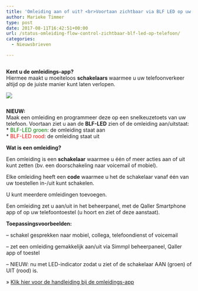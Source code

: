 ```yaml
---
title: 'Omleiding aan of uit? <br>Voortaan zichtbaar via BLF LED op uw toestel'
author: Marieke Timmer
type: post
date: 2017-08-11T16:42:51+00:00
url: /status-omleiding-flow-control-zichtbaar-blf-led-op-telefoon/
categories:
  - Nieuwsbrieven

---
```

<div class="row">
  <div class="medium-7 columns">
    <p>
      <b>Kent u de omleidings-app?</b><br /> Hiermee maakt u moeiteloos <strong>schakelaars </strong>waarmee u uw telefoonverkeer altijd op de juiste manier kunt laten verlopen.
    </p>
  </div>

  <div class="medium-5 columns">
    <a href="http://www.simmpl.nl/downloads/Simmpl_omleidingsapp.pdf"><img src="https://res.cloudinary.com/callvoip/image/upload/v1556647042/flowcontrol_blf-2.png" class="alignright size-full" /></a></p>
  </div>

  <p>
    <b>NIEUW:</b><br /> Maak een omleiding en programmeer deze op een snelkeuzetoets van uw telefoon. Voortaan ziet u aan de <strong>BLF-LED</strong> zien of de omleiding aan/uitstaat:<br /> * <font color="green">BLF-LED groen</font>: de omleiding staat aan<br /> * <font color="red">BLF-LED rood</font>: de omleiding staat uit
  </p>
</div>

<!--more-->

**Wat is een omleiding?**

Een omleiding is een **schakelaar** waarmee u één of meer acties aan of uit kunt zetten (bv. een doorschakeling naar voicemail of mobiel).

Elke omleiding heeft een **code** waarmee u het de schakelaar vanaf één van uw toestellen in-/uit kunt schakelen.

U kunt meerdere omleidingen toevoegen.

Een omleiding zet u aan/uit in het beheerpanel, met de Qaller Smartphone app of op uw telefoontoestel (u hoort en ziet of deze aanstaat).

**Toepassingsvoorbeelden:**

&#8211; schakel gesprekken naar mobiel, collega, telefoondienst of voicemail

&#8211; zet een omleiding gemakkelijk aan/uit via Simmpl beheerpaneel, Qaller app of toestel

&#8211; NIEUW: nu met LED-indicator zodat u ziet of de schakelaar AAN (groen) of UIT (rood) is.

&raquo; [Klik hier voor de handleiding bij de omleidings-app][1]

 [1]: http://www.simmpl.nl/downloads/Simmpl_omleidingsapp.pdf